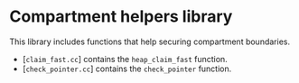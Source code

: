 Compartment helpers library
============================

This library includes functions that help securing compartment boundaries.

- [`claim_fast.cc`] contains the `heap_claim_fast` function.
- [`check_pointer.cc`] contains the `check_pointer` function.

